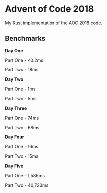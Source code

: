 # Advent of Code 2018
My Rust implementation of the AOC 2018 code.
## Benchmarks
**Day One**

Part One - <0.2ms

Part Two - 18ms

**Day Two**

Part One - 1ms

Part Two - 5ms

**Day Three**

Part One - 74ms

Part Two - 68ms

**Day Four**

Part One - 16ms

Part Two - 15ms

**Day Five**

Part One - 1,586ms

Part Two - 40,723ms

